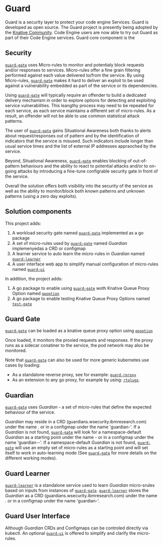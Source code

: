 # Guard
Guard is a security layer to protect your code engine Services.  Guard is developed as open source. The Guard project is presently being adopted by the [Knative Community](http://knative.dev/security-guard). Code Engine users are now able to try out Guard as part of their Code Engine services. Guard core component is the 

## Security 
[`guard-gate`](https:pkg/guard-gate) uses Micro-rules to monitor and potentialy block requests and/or responses to services. 
Micro-rules offer a fine grain filtering performed against each value delivered to/from the service.
By using Micro-rules, [`guard-gate`](https:pkg/guard-gate) makes it hard to deliver an exploit to be used against a vulnerability embedded as part of the service or its dependencies.

Using [`guard-gate`](https:pkg/guard-gate) will typically require an offender to build a dedicated delivery mechanism in order to explore options for detecting and exploiting service vulnerabilities. This leangthy process may need to be repeated for each service, as each service maintains a different set of micro-rules. As a result, an offender will not be able to use common statistical attack patterns.  

The user of [`guard-gate`](https:pkg/guard-gate) gains Situational Awareness both thanks to alerts about request/responses out of pattern and by the identification of indicators that the service is misused. Such indicators include longer than usual  service times and the list of external IP addresses appraoched by the service. 

Beyond, Situational Awareness, [`guard-gate`](https:pkg/guard-gate) enables blocking of out-of-pattern behaviours and the ability to react to potential attacks and/or to on-going attacks by introducing a fine-tune configrable security gate in front of the service.   

Overall the solution offers both visibility into the security of the service as well as the ability to monitor/block both known patterns and unknown patterns (using a zero day exploits).

## Solution components
This project adds:
1. A workload security gate named [`guard-gate`](https:pkg/guard-gate) implemented as a go package
1. A set of micro-rules used by [`guard-gate`](https:pkg/guard-gate) named *Guardian* implemenyedas a CRD or configmap
1. A learner service to auto learn the micro-rules in *Guardian* named [`guard-learner`](https:cmd/guard-learner)
1. A user interface web app to simplify manual configuration of micro-rules named [`guard-ui`](https:cmd/guard-ui) 

In addition, the project adds:
1. A go package to enable using [`guard-gate`](https:pkg/guard-gate) woth Knative Queue Proxy Option named [`qpoption`](https:pkg/qpoption)
2. A go package to enable testing Knative Queue Proxy Options named [`test-gate`](https:pkg/test-gate)

## Guard Gate
[`guard-gate`](https:pkg/guard-gate) can be loaded as a knative queue proxy option using [`qpoption`](https:pkg/qpoption)

Once loaded, it monitors the proxied requests and responses. 
If the proxy runs as a sidecar conatiner to the service, the pod network may also be monitored.

Note that [`guard-gate`](https:pkg/guard-gate) can also be used for more generic kubernetes use cases by loading:
- As a standalone reverse proxy, see for example: [`guard-rproxy`](https://github.com/IBM/workload-security-guard/tree/main/cmd/guard-rproxy)
- As an extension to any go proxy, for example by using: [`rtplugs`](https://github.com/IBM/go-security-plugs/tree/main/rtplugs).


## Guardian
[`guard-gate`](https:pkg/guard-gate) uses *Guardian* - a set of micro-rules that define the expected behaviour of the service.

*Guardian* may reside in a CRD (guardians.wsecurity.ibmresearch.com) under the name <servicename>.<namespace> or in a configmap under the name 'guardian-<servicename>'. If a *Guardian* is not found, [`guard-gate`](https:pkg/guard-gate) will look for a namespace-default *Guardian* as a starting point under the name  <ns>-<namespace> or in a configmap under the name 'guardian-<ns>-<namespace>'.  If a namespace-default *Guardian* is not found, [`guard-gate`](https:pkg/guard-gate) will use an empty set of micro-rules as a starting point and will set itself to work in auto-learning mode (See [`guard-gate`](https:pkg/guard-gate) for more details on the different working modes).

## Guard Learner 
[`guard-learner`](https:cmd/guard-learner) is a standalone service used to learn *Guardian* micro-srules based on inputs from instances of [`guard-gate`](https:pkg/guard-gate). [`guard-learner`](https:cmd/guard-learner) stores the *Guardian* as a CRD (guardians.wsecurity.ibmresearch.com) under the name <servicename>.<namespace> or in a configmap under the name 'guardian-<servicename>'.

## Guard User Interface 
Although *Guardian* CRDs and Configmaps can be controled directly via kubectl. An optional [`guard-ui`](https:cmd/guard-ui) is offered to simplify and clarify the micro-rules. 

